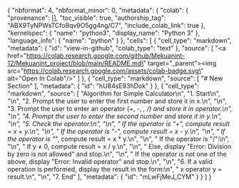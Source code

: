 {
  "nbformat": 4,
  "nbformat_minor": 0,
  "metadata": {
    "colab": {
      "provenance": [],
      "toc_visible": true,
      "authorship_tag": "ABX9TyNPWsTCfo8qv9O5gg4ng/C7",
      "include_colab_link": true
    },
    "kernelspec": {
      "name": "python3",
      "display_name": "Python 3"
    },
    "language_info": {
      "name": "python"
    }
  },
  "cells": [
    {
      "cell_type": "markdown",
      "metadata": {
        "id": "view-in-github",
        "colab_type": "text"
      },
      "source": [
        "<a href=\"https://colab.research.google.com/github/Mekuanint-12/Mekuanint_project/blob/main/README.md\" target=\"_parent\"><img src=\"https://colab.research.google.com/assets/colab-badge.svg\" alt=\"Open In Colab\"/></a>"
      ]
    },
    {
      "cell_type": "markdown",
      "source": [
        "# New Section"
      ],
      "metadata": {
        "id": "hU84sE93hDok"
      }
    },
    {
      "cell_type": "markdown",
      "source": [
        "Algorithm for Simple Calculator\n",
        "1. Start\n",
        "\n",
        "2. Prompt the user to enter the first number and store it in x.\n",
        "\n",
        "3. Prompt the user to enter an operator (+, -, *, /) and store it in operator.\n",
        "\n",
        "4. Prompt the user to enter the second number and store it in y.\n",
        "\n",
        "5. Check the operator:\n",
        "\n",
        "    If the operator is \"+\", compute result = x + y.\n",
        "\n",
        "    If the operator is \"-\", compute result = x - y.\n",
        "\n",
        "    If the operator is \"*\", compute result = x * y.\n",
        "\n",
        "    If the operator is \"/\":\n",
        "\n",
        "        If y ≠ 0, compute result = x / y.\n",
        "\n",
        "        Else, display \"Error: Division by zero is not allowed\" and stop.\n",
        "\n",
        "    If the operator is not one of the above, display \"Error: Invalid operator\" and stop.\n",
        "\n",
        "6. If a valid operation is performed, display the result in the form:\n",
        "    x operator y = result.\n",
        "\n",
        "7. End"
      ],
      "metadata": {
        "id": "mLwFjMeJ_CYM"
      }
    }
  ]
}